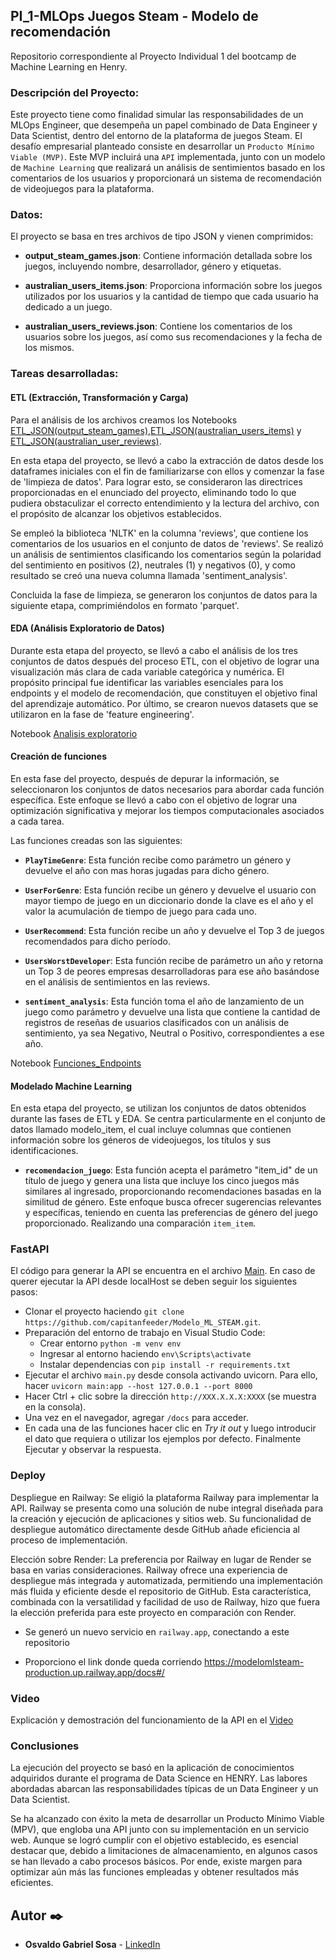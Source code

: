 ## PI_1-MLOps Juegos Steam - Modelo de recomendación

Repositorio correspondiente al Proyecto Individual 1 del bootcamp de Machine Learning en Henry.

### Descripción del Proyecto:

Este proyecto tiene como finalidad simular las responsabilidades de un MLOps Engineer, que desempeña un papel combinado de Data Engineer y Data Scientist, dentro del entorno de la plataforma de juegos Steam. El desafío empresarial planteado consiste en desarrollar un `Producto Mínimo Viable (MVP)`. Este MVP incluirá una `API` implementada, junto con un modelo de `Machine Learning` que realizará un análisis de sentimientos basado en los comentarios de los usuarios y proporcionará un sistema de recomendación de videojuegos para la plataforma.

### Datos:

El proyecto se basa en tres archivos de tipo JSON y vienen comprimidos:

+ **output_steam_games.json**: Contiene información detallada sobre los juegos, incluyendo nombre, desarrollador, género y etiquetas.

+ **australian_users_items.json**: Proporciona información sobre los juegos utilizados por los usuarios y la cantidad de tiempo que cada usuario ha dedicado a un juego.

+ **australian_users_reviews.json**: Contiene los comentarios de los usuarios sobre los juegos, así como sus recomendaciones y la fecha de los mismos.


### Tareas desarrolladas:

#### ETL (Extracción, Transformación y Carga)

Para el análisis de los archivos creamos los Notebooks [ETL_JSON(output_steam_games)](/1-ETL_JSON(output_steam_games).ipynb),[ETL_JSON(australian_users_items)](/2-ETL_JSON(australian_users_items).ipynb) y [ETL_JSON(australian_user_reviews)](/3-ETL_JSON(australian_user_reviews).ipynb).

En esta etapa del proyecto, se llevó a cabo la extracción de datos desde los dataframes iniciales con el fin de familiarizarse con ellos y comenzar la fase de 'limpieza de datos'. Para lograr esto, se consideraron las directrices proporcionadas en el enunciado del proyecto, eliminando todo lo que pudiera obstaculizar el correcto entendimiento y la lectura del archivo, con el propósito de alcanzar los objetivos establecidos.

Se empleó la biblioteca 'NLTK' en la columna 'reviews', que contiene los comentarios de los usuarios en el conjunto de datos de 'reviews'. Se realizó un análisis de sentimientos clasificando los comentarios según la polaridad del sentimiento en positivos (2), neutrales (1) y negativos (0), y como resultado se creó una nueva columna llamada 'sentiment_analysis'.

Concluida la fase de limpieza, se generaron los conjuntos de datos para la siguiente etapa, comprimiéndolos en formato 'parquet'.

#### EDA (Análisis Exploratorio de Datos)

Durante esta etapa del proyecto, se llevó a cabo el análisis de los tres conjuntos de datos después del proceso ETL, con el objetivo de lograr una visualización más clara de cada variable categórica y numérica. El propósito principal fue identificar las variables esenciales para los endpoints y el modelo de recomendación, que constituyen el objetivo final del aprendizaje automático. Por último, se crearon nuevos datasets que se utilizaron en la fase de 'feature engineering'.

Notebook [Analisis exploratorio](/4-EDA.ipynb)

#### Creación de funciones

En esta fase del proyecto, después de depurar la información, se seleccionaron los conjuntos de datos necesarios para abordar cada función específica. Este enfoque se llevó a cabo con el objetivo de lograr una optimización significativa y mejorar los tiempos computacionales asociados a cada tarea.

Las funciones creadas son las siguientes: 

* **`PlayTimeGenre`**: Esta función recibe como parámetro un género y devuelve el año con mas horas jugadas para dicho género.

* **`UserForGenre`**: Esta función recibe un género y devuelve el usuario con mayor tiempo de juego en un diccionario donde la clave es el año y el valor la acumulación de tiempo de juego para cada uno.

* **`UserRecommend`**: Esta función recibe un año y devuelve el Top 3 de juegos recomendados para dicho período.

* **`UsersWorstDeveloper`**: Esta función recibe de parámetro un año y retorna un Top 3 de peores empresas desarrolladoras para ese año basándose en el análisis de sentimientos en las reviews.

* **`sentiment_analysis`**: Esta función toma el año de lanzamiento de un juego como parámetro y devuelve una lista que contiene la cantidad de registros de reseñas de usuarios clasificados con un análisis de sentimiento, ya sea Negativo, Neutral o Positivo, correspondientes a ese año.

Notebook [Funciones_Endpoints](/5-Funciones_Endpoints.ipynb)

#### Modelado Machine Learning

En esta etapa del proyecto, se utilizan los conjuntos de datos obtenidos durante las fases de ETL y EDA. Se centra particularmente en el conjunto de datos llamado modelo_item, el cual incluye columnas que contienen información sobre los géneros de videojuegos, los títulos y sus identificaciones. 

* **`recomendacion_juego`**: Esta función acepta el parámetro "item_id" de un título de juego y genera una lista que incluye los cinco juegos más similares al ingresado, proporcionando recomendaciones basadas en la similitud de género. Este enfoque busca ofrecer sugerencias relevantes y específicas, teniendo en cuenta las preferencias de género del juego proporcionado. Realizando una comparación  `item_item`.

### FastAPI

El código para generar la API se encuentra en el archivo [Main](/main.py). En caso de querer ejecutar la API desde localHost se deben seguir los siguientes pasos:

- Clonar el proyecto haciendo `git clone https://github.com/capitanfeeder/Modelo_ML_STEAM.git`.
- Preparación del entorno de trabajo en Visual Studio Code:
    * Crear entorno `python -m venv env`
    * Ingresar al entorno haciendo `env\Scripts\activate`
    * Instalar dependencias con `pip install -r requirements.txt`
- Ejecutar el archivo `main.py` desde consola activando uvicorn. Para ello, hacer `uvicorn main:app --host 127.0.0.1 --port 8000`
- Hacer Ctrl + clic sobre la dirección `http://XXX.X.X.X:XXXX` (se muestra en la consola).
- Una vez en el navegador, agregar `/docs` para acceder.
- En cada una de las funciones hacer clic en *Try it out* y luego introducir el dato que requiera o utilizar los ejemplos por defecto. Finalmente Ejecutar y observar la respuesta.


### Deploy 

Despliegue en Railway:
Se eligió la plataforma Railway para implementar la API. Railway se presenta como una solución de nube integral diseñada para la creación y ejecución de aplicaciones y sitios web. Su funcionalidad de despliegue automático directamente desde GitHub añade eficiencia al proceso de implementación.

Elección sobre Render:
La preferencia por Railway en lugar de Render se basa en varias consideraciones. Railway ofrece una experiencia de despliegue más integrada y automatizada, permitiendo una implementación más fluida y eficiente desde el repositorio de GitHub. Esta característica, combinada con la versatilidad y facilidad de uso de Railway, hizo que fuera la elección preferida para este proyecto en comparación con Render. 

* Se generó un nuevo servicio en `railway.app`, conectando a este repositorio

* Proporciono el link donde queda corriendo https://modelomlsteam-production.up.railway.app/docs#/ 


### Video

Explicación y demostración del funcionamiento de la API en el [Video]()


### Conclusiones 

La ejecución del proyecto se basó en la aplicación de conocimientos adquiridos durante el programa de Data Science en HENRY. Las labores abordadas abarcan las responsabilidades típicas de un Data Engineer y un Data Scientist.

Se ha alcanzado con éxito la meta de desarrollar un Producto Mínimo Viable (MPV), que engloba una API junto con su implementación en un servicio web. Aunque se logró cumplir con el objetivo establecido, es esencial destacar que, debido a limitaciones de almacenamiento, en algunos casos se han llevado a cabo procesos básicos. Por ende, existe margen para optimizar aún más las funciones empleadas y obtener resultados más eficientes.


## Autor ✒️
* **Osvaldo Gabriel Sosa**  - [LinkedIn](https://www.linkedin.com/in/gabriel-sosa26)